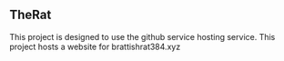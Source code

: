 ## TheRat
This project is designed to use the github service hosting service.
This project hosts a website for brattishrat384.xyz
